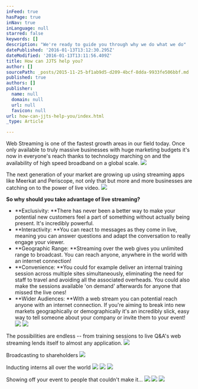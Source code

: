 ```yaml
---
inFeed: true
hasPage: true
inNav: true
inLanguage: null
starred: false
keywords: []
description: "We're ready to guide you through why we do what we do"
datePublished: '2016-01-13T13:12:30.295Z'
dateModified: '2016-01-13T13:11:56.409Z'
title: How can JJTS help you?
author: []
sourcePath: _posts/2015-11-25-bf1ab9d5-d209-4bcf-8dda-9933fe506bbf.md
published: true
authors: []
publisher:
  name: null
  domain: null
  url: null
  favicon: null
url: how-can-jjts-help-you/index.html
_type: Article

---
```

Web Streaming is one of the fastest growth areas in our field today. Once only available to truly massive businesses with huge marketing budgets it's now in everyone's reach thanks to technology marching on and the availability of high speed broadband on a global scale.
![](https://the-grid-user-content.s3-us-west-2.amazonaws.com/986730b6-2df5-4c6c-83bb-6d22ea912dee.jpg)

The next generation of your market are growing up using streaming apps like Meerkat and Periscope, not only that but more and more businesses are catching on to the power of live video.
![](https://the-grid-user-content.s3-us-west-2.amazonaws.com/191febae-78a4-4870-86b0-15dabf93f80d.jpg)

**So why should you take advantage of live streaming?**

* **Exclusivity:  **There has never been a better way to make your potential new customers feel a part of something without actually being present. It's incredibly powerful.
* **Interactivity:  **You can react to messages as they come in live, meaning you can answer questions and adapt the conversation to really engage your viewer.
* **Geographic Range:  **Streaming over the web gives you unlimited range to broadcast. You can reach anyone, anywhere in the world with an internet connection!
* **Convenience:  **You could for example deliver an internal training session across multiple sites simultaneously, eliminating the need for staff to travel and avoiding all the associated overheads. You could also make the sessions available 'on demand' afterwards for anyone that missed the live ones!
* **Wider Audiences:  **With a web stream you can potential reach anyone with an internet connection. If you're aiming to break into new markets geographically or demographically it's an incredibly slick, easy way to tell someone about your company or invite them to your event!
![](https://s3-us-west-2.amazonaws.com/the-grid-img/p/ec4c8863e5b621c056e2f520f7a643b7f61a9d18.jpg)
![](https://the-grid-user-content.s3-us-west-2.amazonaws.com/fa94c063-51e2-4b89-88d5-61f91b1f4b28.jpg)

The possibilities are endless -- from training sessions to live Q&A's web streaming lends itself to almost any application.
![](https://the-grid-user-content.s3-us-west-2.amazonaws.com/27e48f15-1260-4cc5-9671-e999a0b3f2fa.jpg)

Broadcasting to shareholders
![](https://the-grid-user-content.s3-us-west-2.amazonaws.com/8f3268f9-0531-4865-9996-af4dbf8ccfcb.jpg)

Inducting interns all over the world
![](https://the-grid-user-content.s3-us-west-2.amazonaws.com/9485fa3c-232b-4f4c-8283-806ab86d4e95.jpg)
![](https://the-grid-user-content.s3-us-west-2.amazonaws.com/c7fcb95f-193b-45ba-999c-5613bfbb3b0f.JPG)
![](https://the-grid-user-content.s3-us-west-2.amazonaws.com/1532ad5c-b8a5-4360-a77e-6edec729c146.gif)

Showing off your event to people that couldn't make it...
![](https://s3-us-west-2.amazonaws.com/the-grid-img/p/173382860155221b7f668992c907d143d7e45be9.jpg)
![](https://the-grid-user-content.s3-us-west-2.amazonaws.com/6782593d-6560-4fc8-87f8-889c0a500b4d.jpg)
![](https://the-grid-user-content.s3-us-west-2.amazonaws.com/4591bdf6-5429-4b51-bd35-91be502cfe9c.jpg)